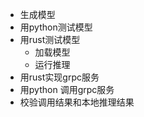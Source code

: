 
* 生成模型
* 用python测试模型
* 用rust测试模型
  * 加载模型
  * 运行推理
* 用rust实现grpc服务
* 用python 调用grpc服务
* 校验调用结果和本地推理结果